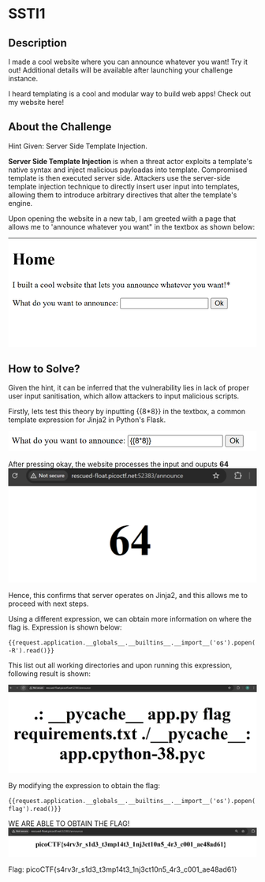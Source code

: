 # SSTI1

## Description
I made a cool website where you can announce whatever you want! Try it out!
Additional details will be available after launching your challenge instance.

I heard templating is a cool and modular way to build web apps! Check out my website here!

## About the Challenge

Hint Given: Server Side Template Injection.

**Server Side Template Injection**  is when a threat actor exploits a template's native syntax and inject malicious payloadas into template. Compromised template is then executed server side. Attackers use the server-side template injection technique to directly insert user input into templates, allowing them to  introduce arbitrary directives that alter the template's engine. 

Upon opening the website in a new tab, I am greeted wiith a page that allows me to 'announce whatever you want" in the textbox as shown below:

![alt text](<Screenshot 2025-08-19 140244-1.png>)


## How to Solve?

Given the hint, it can be inferred that the vulnerability lies in lack of proper user input sanitisation, which allow attackers to input malicious scripts.

Firstly, lets test this theory by inputting {{8*8}} in the textbox, a common template expression for Jinja2 in Python's Flask. 

![alt text](<Screenshot 2025-08-19 150807.png>)

After pressing okay, the website processes the input and ouputs **64**
![alt text](<Screenshot 2025-08-19 150826.png>)

Hence, this confirms that server operates on Jinja2, and this allows me to proceed with next steps.

Using a different expression, we can obtain more information on where the flag is. Expression is shown below:

```
{{request.application.__globals__.__builtins__.__import__('os').popen('ls -R').read()}}
```

This list out all working directories and upon running this expression, following result is shown:

![alt text](<Screenshot 2025-08-19 151548.png>)

By modifying the expression to obtain the flag:

```
{{request.application.__globals__.__builtins__.__import__('os').popen('cat flag').read()}}
```

WE ARE ABLE TO OBTAIN THE FLAG! 
![alt text](<Screenshot 2025-08-19 151739.png>)

Flag: picoCTF{s4rv3r_s1d3_t3mp14t3_1nj3ct10n5_4r3_c001_ae48ad61}